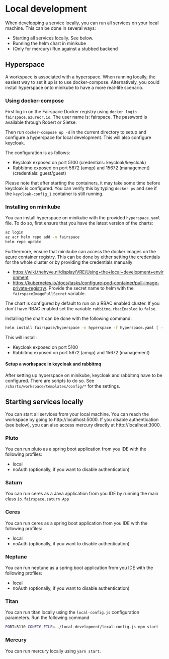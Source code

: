 # Local development
When developping a service locally, you can run all services on your local machine. This can be done 
in several ways:
* Starting all services locally. See below.
* Running the helm chart in minikube
* (Only for mercury) Run against a stubbed backend

## Hyperspace
A workspace is associated with a hyperspace. When running locally, the easiest
way to set it up is to use docker-compose. Alternatively, you could install hyperspace
onto minikube to have a more real-life scenario.

### Using docker-compose

First log in on the Fairspace Docker registry using `docker login fairspace.azurecr.io`.
The user name is: fairspace. The password is available through Robert or Sietse.

Then run `docker-compose up -d` in the current directory to setup and configure
a hyperspace for local development. This will also configure keycloak.

The configuration is as follows:
* Keycloak exposed on port 5100 (credentials: keycloak/keycloak)
* Rabbitmq exposed on port 5672 (amqp) and 15672 (management) (credentials: guest/guest)

Please note that after starting the containers, it may take some time before keycloak is 
configured. You can verify this by typing `docker ps` and see if the `keycloak-config_1` 
container is still running.

### Installing on minikube
You can install hyperspace on minikube with
the provided `hyperspace.yaml` file. To do so, first ensure that you have
 the latest version of the charts:
 
```bash
az login
az acr helm repo add -n fairspace
helm repo update
```

Furthermore, ensure that minikube can access the docker images on the 
azure container registry. This can be done by either setting the credentials
for the whole cluster or by providing the credentials manually 

* https://wiki.thehyve.nl/display/VRE/Using+the+local+development+environment
* https://kubernetes.io/docs/tasks/configure-pod-container/pull-image-private-registry/. 
  Provide the secret name to helm with the `fairspaceImagePullSecret` variable. 

The chart is configured by default to run on a RBAC enabled cluster. If you don't have RBAC enabled
set the variable `rabbitmq.rbacEnabled` to `false`. 

Installing the chart can be done with the following command: 

```bash
helm install fairspace/hyperspace -n hyperspace -f hyperspace.yaml [ --set rabbitmq.rbacEnabled=false ] [ --set fairspaceImagePullSecret=... ]
```

This will install:
* Keycloak exposed on port 5100
* Rabbitmq exposed on port 5672 (amqp) and 15672 (management)

#### Setup a workspace in keycloak and rabbitmq
After setting up hyperspace on minikube, keycloak and rabbitmq have to be configured. 
There are scripts to do so. See `/charts/workspace/templates/config/*` for the settings.

## Starting services locally
You can start all services from your local machine. You can reach the workspace by
going to http://localhost:5000. If you disable authentication (see below), you can also
access mercury directly at http://localhost:3000.

### Pluto
You can run pluto as a spring boot application from you IDE with the following profiles:
* local
* noAuth (optionally, if you want to disable authentication)

### Saturn
You can run ceres as a Java application from you IDE by running the main class `io.fairspace.saturn.App`

### Ceres
You can run ceres as a spring boot application from you IDE with the following profiles:
* local
* noAuth (optionally, if you want to disable authentication)

### Neptune
You can run neptune as a spring boot application from you IDE with the following profiles:
* local
* noAuth (optionally, if you want to disable authentication)

### Titan
You can run titan locally using the `local-config.js` configuration parameters. Run the following command
```bash
PORT=5110 CONFIG_FILE=../local-development/local-config.js npm start
```

### Mercury
You can run mercury locally using `yarn start`.
